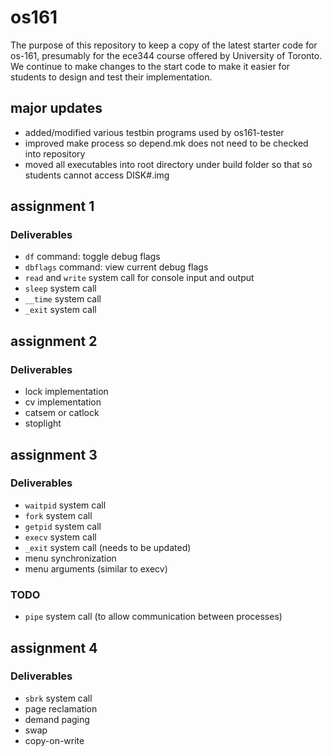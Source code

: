 os161
=====

The purpose of this repository to keep a copy of the latest starter code for 
os-161, presumably for the ece344 course offered by University of Toronto. We 
continue to make changes to the start code to make it easier for students to
design and test their implementation.

major updates
-------------

* added/modified various testbin programs used by os161-tester
* improved make process so depend.mk does not need to be checked into repository
* moved all executables into root directory under build folder so that so students cannot access DISK#.img 

assignment 1
------------

### Deliverables

* `df` command: toggle debug flags
* `dbflags` command:  view current debug flags
* `read` and `write` system call for console input and output
* `sleep` system call
* `__time` system call
* `_exit` system call


assignment 2
------------

### Deliverables

* lock implementation
* cv implementation
* catsem or catlock
* stoplight

assignment 3
------------

### Deliverables

* `waitpid` system call
* `fork` system call
* `getpid` system call
* `execv` system call
* `_exit` system call (needs to be updated)
* menu synchronization
* menu arguments (similar to execv)

### TODO

* `pipe` system call (to allow communication between processes)

assignment 4
------------

### Deliverables

* `sbrk` system call
* page reclamation
* demand paging
* swap
* copy-on-write

